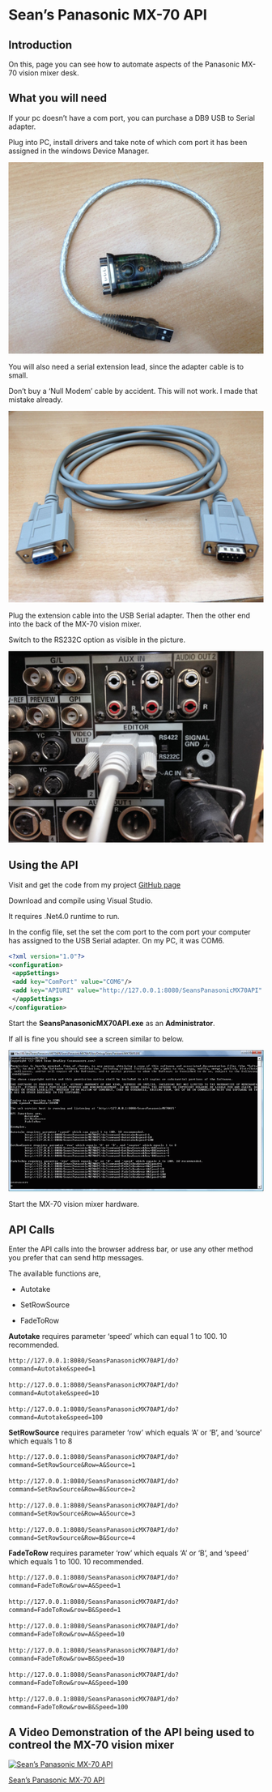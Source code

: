 # Sean’s Panasonic MX-70 API

## Introduction

On this, page you can see how to automate aspects of the Panasonic MX-70 vision mixer desk.

## What you will need

If your pc doesn’t have a com port, you can purchase a DB9 USB to Serial adapter. 

Plug into PC, install drivers and take note of which com port it has been assigned in the windows Device Manager.

![DB9 USB to Serial Adapter](db9-usb-to-serial.jpg)

You will also need a serial extension lead, since the adapter cable is to small. 

Don’t buy a ‘Null Modem’ cable by accident. This will not work. I made that mistake already.

![Serial Extension Cable](serial-extension.jpg)

Plug the extension cable into the USB Serial adapter. Then the other end into the back of the MX-70 vision mixer.

Switch to the RS232C option as visible in the picture.

![Serial Input set to RS232C](serial-rs232-setting.jpg)

## Using the API

Visit and get the code from my project [GitHub page](https://github.com/Sean-Bradley/SeansPanasonicMX70API)

Download and compile using Visual Studio.

It requires .Net4.0 runtime to run.

In the config file, set the set the com port to the com port your computer has assigned to the USB Serial adapter. On my PC, it was COM6.

```xml
<?xml version="1.0"?>
<configuration>
 <appSettings>
 <add key="ComPort" value="COM6"/>
 <add key="APIURI" value="http://127.0.0.1:8080/SeansPanasonicMX70API" />
 </appSettings>
</configuration>
```

Start the **SeansPanasonicMX70API.exe** as an **Administrator**.

If all is fine you should see a screen similar to below.

![console output](console1.gif)

Start the MX-70 vision mixer hardware.

## API Calls

Enter the API calls into the browser address bar, or use any other method you prefer that can send http messages.

The available functions are,

- Autotake

- SetRowSource

- FadeToRow

**Autotake** requires parameter ‘speed’ which can equal 1 to 100. 10 recommended.

```
http://127.0.0.1:8080/SeansPanasonicMX70API/do?command=Autotake&speed=1

http://127.0.0.1:8080/SeansPanasonicMX70API/do?command=Autotake&speed=10

http://127.0.0.1:8080/SeansPanasonicMX70API/do?command=Autotake&speed=100
```

**SetRowSource** requires parameter ‘row’ which equals ‘A’ or ‘B’, and ‘source’ which equals 1 to 8

```
http://127.0.0.1:8080/SeansPanasonicMX70API/do?command=SetRowSource&Row=A&Source=1

http://127.0.0.1:8080/SeansPanasonicMX70API/do?command=SetRowSource&Row=B&Source=2

http://127.0.0.1:8080/SeansPanasonicMX70API/do?command=SetRowSource&Row=A&Source=3

http://127.0.0.1:8080/SeansPanasonicMX70API/do?command=SetRowSource&Row=B&Source=4
```

**FadeToRow** requires parameter ‘row’ which equals ‘A’ or ‘B’, and ‘speed’ which equals 1 to 100. 10 recommended.

```
http://127.0.0.1:8080/SeansPanasonicMX70API/do?command=FadeToRow&row=A&Speed=1

http://127.0.0.1:8080/SeansPanasonicMX70API/do?command=FadeToRow&row=B&Speed=1

http://127.0.0.1:8080/SeansPanasonicMX70API/do?command=FadeToRow&row=A&Speed=10

http://127.0.0.1:8080/SeansPanasonicMX70API/do?command=FadeToRow&row=B&Speed=10

http://127.0.0.1:8080/SeansPanasonicMX70API/do?command=FadeToRow&row=A&Speed=100

http://127.0.0.1:8080/SeansPanasonicMX70API/do?command=FadeToRow&row=B&Speed=100
```

## A Video Demonstration of the API being used to contreol the MX-70 vision mixer

[![Sean’s Panasonic MX-70 API](https://img.youtube.com/vi/winqdEXxyhQ/0.jpg)](https://www.youtube.com/watch?v=winqdEXxyhQ)

[Sean’s Panasonic MX-70 API](https://www.youtube.com/watch?v=winqdEXxyhQ)


